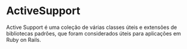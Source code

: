 # ActiveSupport

Active Support é uma coleção de várias classes úteis e extensões de bibliotecas padrões, que foram considerados úteis para aplicações em Ruby on Rails.